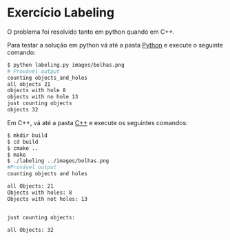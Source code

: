 # Exercício Labeling  
O problema foi resolvido tanto em python quando em C++.  

Para testar a solução em python  vá até a pasta [Python](Python) e execute o seguinte comando: 
```zsh
$ python labeling.py images/bolhas.png
# Provável output
counting objects_and_holes
all objects 21 
objects with hole 8 
objects with no hole 13
just counting objects
objects 32
```
Em C++, vá até a pasta [C++](C++) e execute os seguintes comandos:  
```zsh
$ mkdir build
$ cd build
$ cmake ..
$ make
$ ./labeling ../images/bolhas.png
#Provável output
counting objects and holes

all Objects: 21
Objects with holes: 8
Objects with not holes: 13


just counting objects: 

all Objects: 32

```
